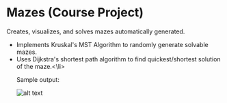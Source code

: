 # Mazes (Course Project)
Creates, visualizes, and solves mazes automatically generated. 
<ul>     
    <li> Implements Kruskal's MST Algorithm to randomly generate solvable mazes. </li> 
    <li> Uses Dijkstra's shortest path algorithm to find quickest/shortest solution of the maze.<\li> 

   <p> Sample output: </p> 

![alt text](https://github.com/NicholasBoren/Maze-Generator/master/images/sample_ouput.png)
